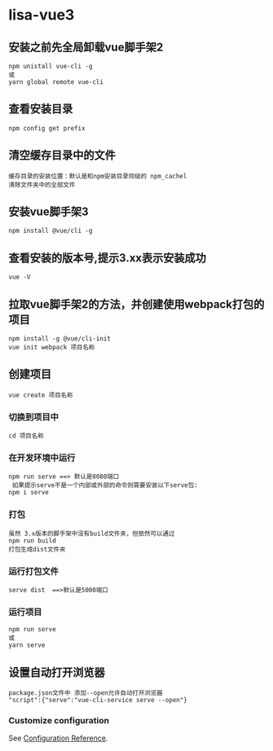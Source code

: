 # lisa-vue3

## 安装之前先全局卸载vue脚手架2
```
npm unistall vue-cli -g
或
yarn global remote vue-cli
```
## 查看安装目录
```
npm config get prefix
```
## 清空缓存目录中的文件
```
缓存目录的安装位置：默认是和npm安装目录同级的 npm_cachel
清除文件夹中的全部文件
```
## 安装vue脚手架3
```
npm install @vue/cli -g
```

## 查看安装的版本号,提示3.xx表示安装成功
```
vue -V
```

## 拉取vue脚手架2的方法，并创建使用webpack打包的项目
```
npm install -g @vue/cli-init
vue init webpack 项目名称
```
## 创建项目
```
vue create 项目名称
```
### 切换到项目中
```
cd 项目名称
```
### 在开发环境中运行
```
npm run serve ==> 默认是8080端口
 如果提示serve不是一个内部或外部的命令则需要安装以下serve包:
npm i serve
```
### 打包
```
虽然 3.x版本的脚手架中没有build文件夹，但依然可以通过
npm run build
打包生成dist文件夹
```
### 运行打包文件
```
serve dist  ==>默认是5000端口 
```
### 运行项目
```
npm run serve
或
yarn serve
```
## 设置自动打开浏览器
```
package.json文件中 添加--open允许自动打开浏览器
"script":{"serve":"vue-cli-service serve --open"}
```

### Customize configuration
See [Configuration Reference](https://cli.vuejs.org/config/).
